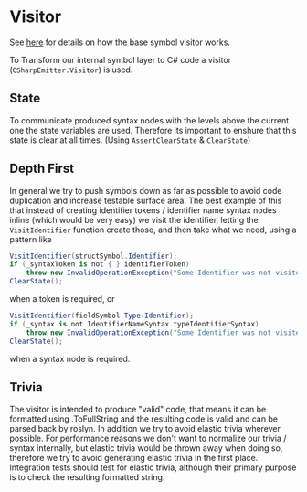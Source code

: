# Visitor

See [here](../symbol-layer/symbol-visitor.md) for details on how the base symbol visitor works.

To Transform our internal symbol layer to C# code a visitor (`CSharpEmitter.Visitor`) is used.

## State

To communicate produced syntax nodes with the levels above the current one the state variables are used.
Therefore its important to enshure that this state is clear at all times. (Using `AssertClearState` & `ClearState`)

## Depth First

In general we try to push symbols down as far as possible to avoid code duplication and increase testable surface area.
The best example of this that instead of creating identifier tokens / identifier name syntax nodes inline (which would be very easy) we visit the identifier, letting the `VisitIdentifier` function create those, and then take what we need, using a pattern like

```cs
VisitIdentifier(structSymbol.Identifier);
if (_syntaxToken is not { } identifierToken)
    throw new InvalidOperationException("Some Identifier was not visited correctly");
ClearState();
```

when a token is required, or

```cs
VisitIdentifier(fieldSymbol.Type.Identifier);
if (_syntax is not IdentifierNameSyntax typeIdentifierSyntax)
    throw new InvalidOperationException("Some Identifier was not visited correctly");
ClearState();
```

when a syntax node is required.

## Trivia

The visitor is intended to produce "valid" code, that means it can be formatted using .ToFullString and the resulting code is valid and can be parsed back by roslyn.
In addition we try to avoid elastic trivia wherever possible. For performance reasons we don't want to normalize our trivia / syntax internally, but elastic trivia would be thrown away when doing so, therefore we try to avoid generating elastic trivia in the first place.
Integration tests should test for elastic trivia, although their primary purpose is to check the resulting formatted string.
